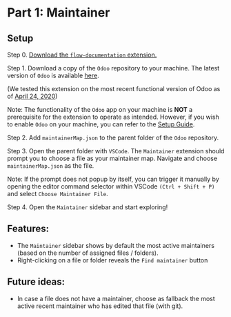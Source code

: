 # Part 1: Maintainer

## Setup

Step 0. [Download the `flow-documentation` extension.](../README.md)

Step 1. Download a copy of the `Odoo` repository to your machine. The latest version of `Odoo` is available [here](https://github.com/odoo/odoo).

(We tested this extension on the most recent functional version of Odoo as of [April 24, 2020](https://github.com/odoo/odoo/tree/436be43d49260c905d37927b21b75404f4ccfc1f))

Note: The functionality of the `Odoo` app on your machine is **NOT** a prerequisite for the extension to operate as intended. However, if you wish to enable `Odoo` on your machine, you can refer to the [Setup Guide](https://www.odoo.com/documentation/17.0/developer/tutorials/setup_guide.html).

Step 2. Add `maintainerMap.json` to the parent folder of the `Odoo` repository.

Step 3. Open the parent folder with `VSCode`. The `Maintainer` extension should prompt you to choose a file as your maintainer map. Navigate and choose `maintainerMap.json` as the file.

Note: If the prompt does not popup by itself, you can trigger it manually by opening the editor command selector within VSCode `(Ctrl + Shift + P)` and select `Choose Maintainer File`.

Step 4. Open the `Maintainer` sidebar and start exploring!

## Features:
- The `Maintainer` sidebar shows by default the most active maintainers (based on the number of assigned files / folders).
- Right-clicking on a file or folder reveals the `Find maintainer` button

## Future ideas:
- In case a file does not have a maintainer, choose as fallback the most active recent maintainer who has edited that file (with git).

